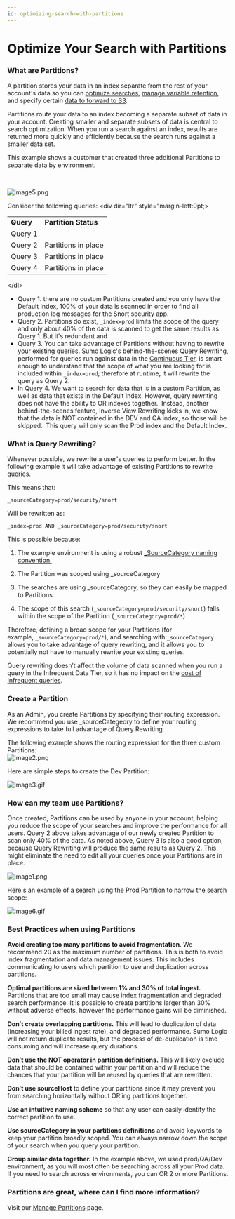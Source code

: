 ```yaml
---
id: optimizing-search-with-partitions
---
```


# Optimize Your Search with Partitions

### What are Partitions?

A partition stores your data in an index separate from the rest of your
account's data so you can [optimize
searches](Optimizing_Search_with_Partitions/...md "Optimize Search Performance"), [manage
variable
retention](../../Manage/Partitions_and_Data_Tiers/11_Manage_Indexes_with_Variable_Retention.md "Manage Indexes with Variable Retention"),
and specify certain [data to forward to
S3](../../Manage/Data-Forwarding/Configure-Data-Forwarding-from-Sumo-Logic-to-S3.md "Forwarding Data from Sumo Logic to S3").

Partitions route your data to an index becoming a separate subset of
data in your account. Creating smaller and separate subsets of data is
central to search optimization. When you run a search against an index,
results are returned more quickly and efficiently because the search
runs against a smaller data set.

This example shows a customer that created three additional Partitions
to separate data by environment.

 

![image5.png](../static/img/Optimize-Search-Performance/Optimizing_Search_with_Partitions/image5.png)

Consider the following queries:
\<div dir="ltr" style="margin-left:0pt;\>

|           |                      |
|-----------|----------------------|
| **Query** | **Partition Status** |
| Query 1   |                      |
| Query 2   | Partitions in place  |
| Query 3   | Partitions in place  |
| Query 4   | Partitions in place  |
\</di\>

-   Query 1. there are no custom Partitions created and you only have
    the Default Index, 100% of your data is scanned in order to find all
    production log messages for the Snort security app.
-   Query 2. Partitions do exist, `_index=prod` limits the scope of the
    query and only about 40% of the data is scanned to get the same
    results as Query 1. But it's redundant and
-   Query 3. You can take advantage of Partitions without having to
    rewrite your existing queries. Sumo Logic's behind-the-scenes Query
    Rewriting, performed for queries run against data in the [Continuous
    Tier](../../Manage/Partitions_and_Data_Tiers/Data_Tiers.md "Analytics Tiers"), is
    smart enough to understand that the scope of what you are looking
    for is included within `_index=prod`; therefore at runtime, it will
    rewrite the query as Query 2.
-   In Query 4. We want to search for data that is in a custom
    Partition, as well as data that exists in the Default Index.
    However, query rewriting does not have the ability to OR indexes
    together.  Instead, another behind-the-scenes feature, Inverse View
    Rewriting kicks in, we know that the data is NOT contained in the
    DEV and QA index, so those will be skipped.  This query will only
    scan the Prod index and the Default Index.

### What is Query Rewriting?

Whenever possible, we rewrite a user's queries to perform better. In the
following example it will take advantage of existing Partitions to
rewrite queries.

This means that:

`_sourceCategory=prod/security/snort`

Will be rewritten as:

`_index=prod AND _sourceCategory=prod/security/snort`

This is possible because:

1.  The example environment is using a robust [\_SourceCategory naming
    convention.](../../03Send-Data/01-Design-Your-Deployment/Best-Practices:-Good-Source-Category,-Bad-Source-Category.md)

2.  The Partition was scoped using \_sourceCategory

3.  The searches are using \_sourceCategory, so they can easily be
    mapped to Partitions

4.  The scope of this search (`_sourceCategory=prod/security/snort`)
    falls within the scope of the Partition (`_sourceCategory=prod/*`)

Therefore, defining a broad scope for your Partitions (for
example, `_sourceCategory=prod/*`), and searching with `_sourceCategory`
allows you to take advantage of query rewriting, and it allows you to
potentially not have to manually rewrite your existing queries.

Query rewriting doesn’t affect the volume of data scanned when you run a
query in the Infrequent Data Tier, so it has no impact on the [cost of
Infrequent
queries](../../Manage/Partitions_and_Data_Tiers/Data_Tiers_FAQs.md "Data Tiers FAQs").  

### Create a Partition

As an Admin, you create Partitions by specifying their routing
expression. We recommend you use \_sourceCategeory to define your
routing expressions to take full advantage of Query Rewriting.

The following example shows the routing expression for the three custom
Partitions:  
![image2.png](../static/img/Optimize-Search-Performance/Optimizing_Search_with_Partitions/image2.png)

Here are simple steps to create the Dev Partition:

![image3.gif](../static/img/Optimize-Search-Performance/Optimizing_Search_with_Partitions/image3.gif)

### How can my team use Partitions?

Once created, Partitions can be used by anyone in your account, helping
you reduce the scope of your searches and improve the performance for
all users. Query 2 above takes advantage of our newly created Partition
to scan only 40% of the data. As noted above, Query 3 is also a good
option, because Query Rewriting will produce the same results as Query
2. This might eliminate the need to edit all your queries once your
Partitions are in place.

![image1.png](../static/img/Optimize-Search-Performance/Optimizing_Search_with_Partitions/image1.png)

Here's an example of a search using the Prod Partition to narrow the
search scope:

![image6.gif](../static/img/Optimize-Search-Performance/Optimizing_Search_with_Partitions/image6.gif)

### Best Practices when using Partitions

**Avoid creating too many partitions to avoid fragmentation**. We
recommend 20 as the maximum number of partitions. This is both to avoid
index fragmentation and data management issues. This includes
communicating to users which partition to use and duplication across
partitions.

**Optimal partitions are sized between 1% and 30% of total ingest.**
Partitions that are too small may cause index fragmentation and degraded
search performance. It is possible to create partitions larger than 30%
without adverse effects, however the performance gains will be
diminished.

**Don’t create overlapping partitions.** This will lead to duplication
of data (increasing your billed ingest rate), and degraded performance.
Sumo Logic will not return duplicate results, but the process of
de-duplication is time consuming and will increase query durations.

**Don’t use the NOT operator in partition definitions.** This will
likely exclude data that should be contained within your partition and
will reduce the chances that your partition will be reused by queries
that are rewritten.

**Don’t use sourceHost** to define your partitions since it may prevent
you from searching horizontally without OR’ing partitions together.

**Use an intuitive naming scheme** so that any user can easily identify
the correct partition to use.

**Use sourceCategory in your partitions definitions** and avoid keywords
to keep your partition broadly scoped. You can always narrow down the
scope of your search when you query your partition.

**Group similar data together.** In the example above, we used
prod/QA/Dev environment, as you will most often be searching across all
your Prod data. If you need to search across environments, you can OR 2
or more Partitions.

### Partitions are great, where can I find more information?

Visit our [Manage
Partitions](../../Manage/Partitions_and_Data_Tiers.md "Partitions")
page.

